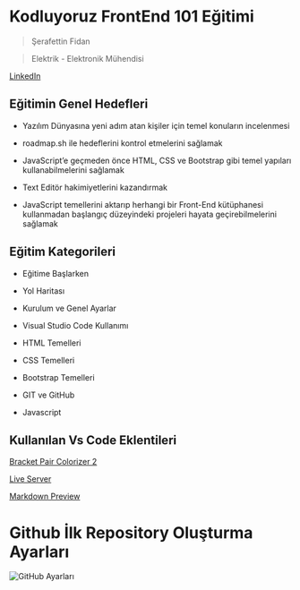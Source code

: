 # Kodluyoruz FrontEnd 101 Eğitimi #
>Şerafettin Fidan

>Elektrik - Elektronik Mühendisi    

[LinkedIn](https://www.linkedin.com/in/%C5%9Ferafettin-fidan-260b58106/)

## Eğitimin Genel Hedefleri ##

* Yazılım Dünyasına yeni adım atan kişiler için temel konuların incelenmesi 

* roadmap.sh ile hedeflerini kontrol etmelerini sağlamak 

* JavaScript’e geçmeden önce HTML, CSS ve Bootstrap gibi temel yapıları kullanabilmelerini sağlamak 

* Text Editör hakimiyetlerini kazandırmak 

 * JavaScript temellerini aktarıp herhangi bir Front-End kütüphanesi kullanmadan başlangıç düzeyindeki projeleri hayata geçirebilmelerini sağlamak 

## Eğitim Kategorileri ##

 * Eğitime Başlarken

 * Yol Haritası

 * Kurulum ve Genel Ayarlar

 * Visual Studio Code Kullanımı 

 * HTML Temelleri 

 * CSS Temelleri 

 * Bootstrap Temelleri 

 * GIT ve GitHub 

* Javascript 

## Kullanılan Vs Code Eklentileri ##

[Bracket Pair Colorizer 2](https://marketplace.visualstudio.com/items?itemName=CoenraadS.bracket-pair-colorizer-2)

[Live Server](https://marketplace.visualstudio.com/items?itemName=ritwickdey.LiveServer)

[Markdown Preview](https://marketplace.visualstudio.com/items?itemName=shd101wyy.markdown-preview-enhanced)

# Github İlk Repository Oluşturma Ayarları #

![GitHub Ayarları](https://github.com/joeyrettin/kodluyoruzilkrepo/blob/main/img/%C4%B0lkRepoEkran.PNG)
